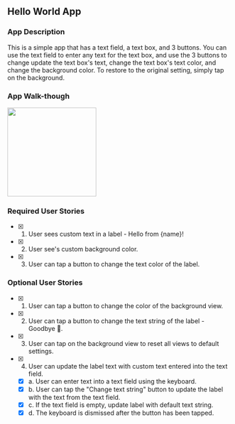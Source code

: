 ## Hello World App

### App Description
This is a simple app that has a text field, a text box, and 3 buttons. You can use the text field to enter any text for the text box, and use the 3 buttons to change update the text box's text, change the text box's text color, and change the background color. To restore to the original setting, simply tap on the background.

### App Walk-though
<img src="https://www.imgurupload.com/images/2019/12/25/hello-world-app-demo.gif" width=200><br>

### Required User Stories
- [x] 1. User sees custom text in a label - Hello from {name}!
- [x] 2. User see's custom background color.
- [x] 3. User can tap a button to change the text color of the label.

### Optional User Stories
- [x] 1. User can tap a button to change the color of the background view.
- [x] 2. User can tap a button to change the text string of the label - Goodbye 👋.
- [x] 3. User can tap on the background view to reset all views to default settings.
- [x] 4. User can update the label text with custom text entered into the text field.
   - [x] a. User can enter text into a text field using the keyboard.
   - [x] b. User can tap the "Change text string" button to update the label with the text from the text field.
   - [x] c. If the text field is empty, update label with default text string.
   - [x] d. The keyboard is dismissed after the button has been tapped.
